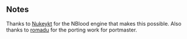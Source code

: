 ## Notes

Thanks to [Nukeykt](https://github.com/nukeykt/NBlood) for the NBlood engine that makes this possible.  Also thanks to [romadu](https://github.com/romadu/NBlood) for the porting work for portmaster.

